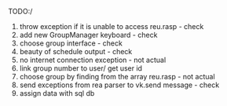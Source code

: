 TODO:/ 

1) throw exception if it is unable to access reu.rasp - check
2) add new GroupManager keyboard - check 
3) choose group interface - check 
4) beauty of schedule output - check 
5) no internet connection exception - not actual  
6) link group number to user/ get user id 
7) choose group by finding from the array reu.rasp - not actual 
8) send exceptions from rea parser to vk.send message - check
9) assign data with sql db

